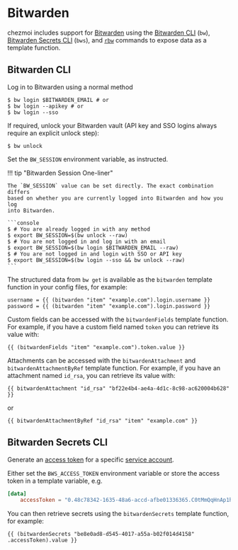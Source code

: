 # Bitwarden

chezmoi includes support for [Bitwarden](https://bitwarden.com/) using the
[Bitwarden CLI](https://bitwarden.com/help/cli) (`bw`), [Bitwarden
Secrets CLI](https://bitwarden.com/help/secrets-manager-cli/) (`bws`), and
[`rbw`](https://github.com/doy/rbw) commands to expose data as a template
function.

## Bitwarden CLI

Log in to Bitwarden using a normal method

```console
$ bw login $BITWARDEN_EMAIL # or
$ bw login --apikey # or
$ bw login --sso
```

If required, unlock your Bitwarden vault (API key and SSO logins always require
an explicit unlock step):

```console
$ bw unlock
```

Set the `BW_SESSION` environment variable, as instructed.

!!! tip "Bitwarden Session One-liner"

    The `BW_SESSION` value can be set directly. The exact combination differs
    based on whether you are currently logged into Bitwarden and how you log
    into Bitwarden.

    ```console
    $ # You are already logged in with any method
    $ export BW_SESSION=$(bw unlock --raw)
    $ # You are not logged in and log in with an email
    $ export BW_SESSION=$(bw login $BITWARDEN_EMAIL --raw)
    $ # You are not logged in and login with SSO or API key
    $ export BW_SESSION=$(bw login --sso && bw unlock --raw)
    ```

The structured data from `bw get` is available as the `bitwarden` template
function in your config files, for example:

```
username = {{ (bitwarden "item" "example.com").login.username }}
password = {{ (bitwarden "item" "example.com").login.password }}
```

Custom fields can be accessed with the `bitwardenFields` template function. For
example, if you have a custom field named `token` you can retrieve its value
with:

```
{{ (bitwardenFields "item" "example.com").token.value }}
```

Attachments can be accessed with the `bitwardenAttachment` and
`bitwardenAttachmentByRef` template function. For example, if you have an
attachment named `id_rsa`, you can retrieve its value with:

```
{{ bitwardenAttachment "id_rsa" "bf22e4b4-ae4a-4d1c-8c98-ac620004b628" }}
```

or

```
{{ bitwardenAttachmentByRef "id_rsa" "item" "example.com" }}
```

## Bitwarden Secrets CLI

Generate an [access token](https://bitwarden.com/help/access-tokens/) for a
specific [service account](https://bitwarden.com/help/service-accounts/).

Either set the `BWS_ACCESS_TOKEN` environment variable or store the access token
in a template variable, e.g.

```toml title="~/.config/chezmoi/chezmoi.toml"
[data]
    accessToken = "0.48c78342-1635-48a6-accd-afbe01336365.C0tMmQqHnAp1h0gL8bngprlPOYutt0:B3h5D+YgLvFiQhWkIq6Bow=="
```

You can then retrieve secrets using the `bitwardenSecrets` template function, for
example:

```
{{ (bitwardenSecrets "be8e0ad8-d545-4017-a55a-b02f014d4158" .accessToken).value }}
```
